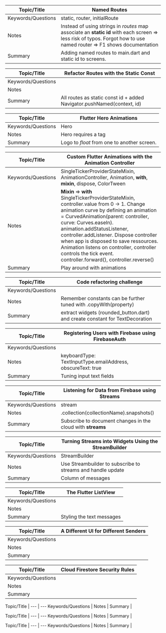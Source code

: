 Topic/Title | Named Routes
--- | ---
Keywords/Questions | static, router, initialRoute
Notes | Instead of using strings in *routes* map associate an **static id** with each screen => less risk of typos. Forgot how to use named router => F1 shows documentation
Summary | Adding named routes to main.dart and static id to screens.

Topic/Title | Refactor Routes with the Static Const
--- | ---
Keywords/Questions | 
Notes | 
Summary | All routes as static const id + added Navigator.pushNamed(context, id)

Topic/Title | Flutter Hero Animations
--- | ---
Keywords/Questions | Hero
Notes | Hero requires a tag
Summary | Logo to *float* from one to another screen.

Topic/Title | Custom Flutter Animations with the Animation Controller
--- | ---
Keywords/Questions | SingleTickerProviderStateMixin, AnimationController, Animation, **with**, **mixin**, dispose, ColorTween
Notes | **Mixin** => **with** SingleTickerProviderStateMixin, controller.value from 0 -> 1. Change animation curve by defining an animation = CurvedAnimation(parent: controller, curve: Curves.easeIn). animation.addStatusListener, controller.addListener. Dispose controller when app is disposed to save ressources. Animation listens on controller, controller controls the tick event. controller.forward(), controller.reverse()
Summary | Play around with animations

Topic/Title | Code refactoring challenge
--- | ---
Keywords/Questions | 
Notes | Remember constants can be further tuned with .copyWith(property)
Summary | extract widgets (rounded_button.dart) and create constant for TextDecoration

Topic/Title | Registering Users with Firebase using FirebaseAuth
--- | ---
Keywords/Questions | 
Notes | keyboardType: TextInputType.emailAddress, obscureText: true
Summary | Tuning input text fields

Topic/Title | Listening for Data from Firebase using Streams
--- | ---
Keywords/Questions | stream
Notes | .collection(collectionName).snapshots()
Summary | Subscribe to document changes in the cloud with **streams**

Topic/Title | Turning Streams into Widgets Using the StreamBuilder
--- | ---
Keywords/Questions | StreamBuilder
Notes | Use Streambuilder to subscribe to streams and handle update
Summary | Column of messages

Topic/Title | The Flutter ListView
--- | ---
Keywords/Questions | 
Notes | 
Summary | Styling the text messages

Topic/Title |  A Different UI for Different Senders
--- | ---
Keywords/Questions | 
Notes | 
Summary | 

Topic/Title | Cloud Firestore Security Rules
--- | ---
Keywords/Questions | 
Notes | 
Summary | 

Topic/Title | 
--- | ---
Keywords/Questions | 
Notes | 
Summary | 

Topic/Title | 
--- | ---
Keywords/Questions | 
Notes | 
Summary | 

Topic/Title | 
--- | ---
Keywords/Questions | 
Notes | 
Summary | 